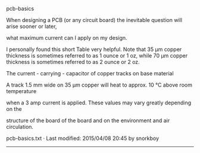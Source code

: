 

pcb-basics

 
When designing a PCB (or any circuit board) the inevitable question will arise sooner or later, 

what maximum current can I apply on my design. 

I personally found this short Table very helpful. Note that 35 µm copper thickness is sometimes referred to as 1 ounce or 1 oz, while 70 µm copper thickness is sometimes referred to as 2 ounce or 2 oz. 

The current - carrying - capacitor of copper tracks on base material 

A track 1.5 mm wide on 35 µm copper will heat to approx. 10 °C above room temperature 

when a 3 amp current is applied. These values may vary greatly depending on the 

structure of the board of the board and on the environment and air circulation. 


 
  
pcb-basics.txt · Last modified: 2015/04/08 20:45 by snorkboy
 
--------------------------------------------------------------------------------
